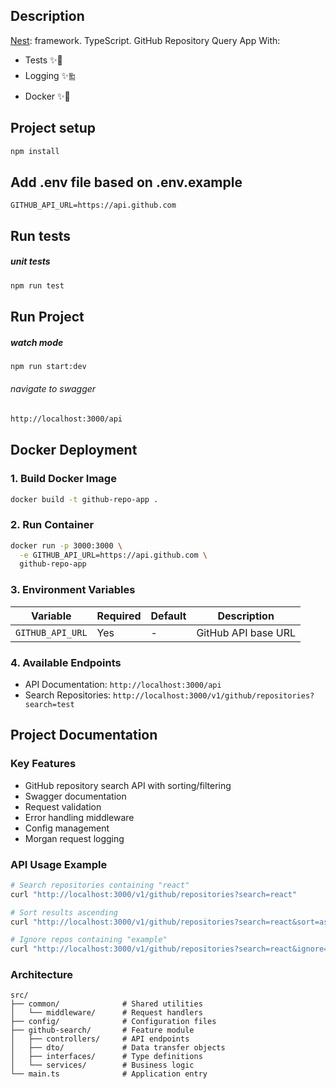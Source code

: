 ## Description

[Nest](https://github.com/nestjs/nest): framework. TypeScript. GitHub Repository Query App With:

- Tests ✨🧪
- Logging ✨༖
- Docker ✨🐳

## Project setup

```bash
npm install
```

## Add .env file based on .env.example

```
GITHUB_API_URL=https://api.github.com
```

## Run tests

##### unit tests

```bash
npm run test
```

## Run Project 

##### watch mode

```bash
npm run start:dev
```

###### navigate to swagger

```bash
http://localhost:3000/api
```


## Docker Deployment

### 1. Build Docker Image

```bash
docker build -t github-repo-app .
```

### 2. Run Container

```bash
docker run -p 3000:3000 \
  -e GITHUB_API_URL=https://api.github.com \
  github-repo-app
```

### 3. Environment Variables

| Variable         | Required | Default | Description         |
| ---------------- | -------- | ------- | ------------------- |
| `GITHUB_API_URL` | Yes      | -       | GitHub API base URL |

### 4. Available Endpoints

- API Documentation: `http://localhost:3000/api`
- Search Repositories: `http://localhost:3000/v1/github/repositories?search=test`

## Project Documentation

### Key Features

- GitHub repository search API with sorting/filtering
- Swagger documentation
- Request validation
- Error handling middleware
- Config management
- Morgan request logging

### API Usage Example

```bash
# Search repositories containing "react"
curl "http://localhost:3000/v1/github/repositories?search=react"

# Sort results ascending
curl "http://localhost:3000/v1/github/repositories?search=react&sort=asc"

# Ignore repos containing "example"
curl "http://localhost:3000/v1/github/repositories?search=react&ignore=example"
```

### Architecture

```
src/
├── common/              # Shared utilities
│   └── middleware/      # Request handlers
├── config/              # Configuration files
├── github-search/       # Feature module
│   ├── controllers/     # API endpoints
│   ├── dto/             # Data transfer objects
│   ├── interfaces/      # Type definitions
│   └── services/        # Business logic
└── main.ts              # Application entry
```
